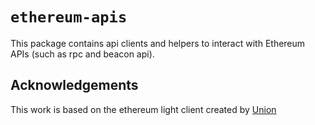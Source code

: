 # `ethereum-apis`

This package contains api clients and helpers to interact with Ethereum APIs (such as rpc and beacon api).

## Acknowledgements

This work is based on the ethereum light client created by [Union](http://github.com/unionlabs/union/)
